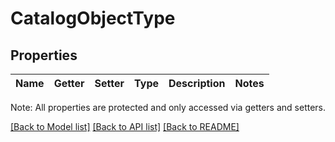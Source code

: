# CatalogObjectType

## Properties
Name | Getter | Setter | Type | Description | Notes
------------ | ------------- | ------------- | ------------- | ------------- | -------------

Note: All properties are protected and only accessed via getters and setters.

[[Back to Model list]](../../README.md#documentation-for-models) [[Back to API list]](../../README.md#documentation-for-api-endpoints) [[Back to README]](../../README.md)

